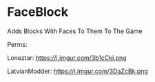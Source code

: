 # FaceBlock
Adds Blocks With Faces To Them To The Game




Perms: 

Loneztar: https://i.imgur.com/3b1cCki.png

LatvianModder: https://i.imgur.com/3DaZcBk.png 
